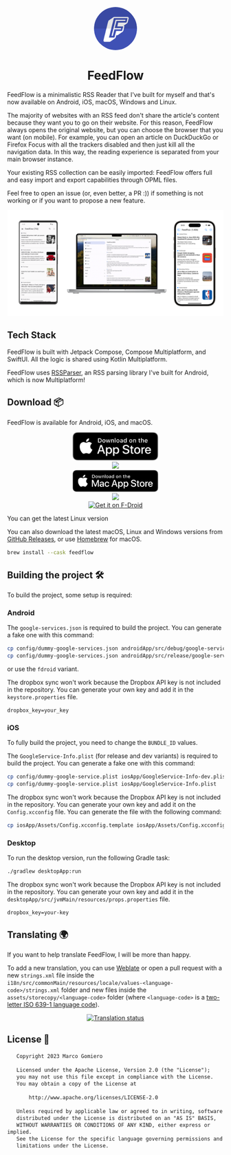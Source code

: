 <div align="center">
  <img style="border-radius: 50%" src="assets/logo/icon-512.png" width="100px">
  <h1>FeedFlow</h1>
</div>

FeedFlow is a minimalistic RSS Reader that I've built for myself and that's now available on Android, iOS, macOS, Windows and Linux.

The majority of websites with an RSS feed don't share the article's content because they want you to go on their website. For this reason, FeedFlow always opens the original website, but you can choose the browser that you want (on mobile). For example, you can open an article on DuckDuckGo or Firefox Focus with all the trackers disabled and then just kill all the navigation data. In this way, the reading experience is separated from your main browser instance.

Your existing RSS collection can be easily imported: FeedFlow offers full and easy import and export capabilities through OPML files.

Feel free to open an issue (or, even better, a PR :)) if something is not working or if you want to propose a new feature.

<div align="center">
  <img src="assets/banners.png">
</div>

## Tech Stack

FeedFlow is built with Jetpack Compose, Compose Multiplatform, and SwiftUI. All the logic is shared using Kotlin Multiplatform.

FeedFlow uses [RSSParser](https://github.com/prof18/RSS-Parser), an RSS parsing library I've built for Android, which is now Multiplatform!

## Download 📦

FeedFlow is available for Android, iOS, and macOS.

<div align="center"><a href="https://apps.apple.com/us/app/feedflow-rss-reader/id6447210518"><img src="assets/appstore/app_store_download.svg" width="200px"/></a></div>
<div align="center"><a href="https://play.google.com/store/apps/details?id=com.prof18.feedflow"><img src="https://play.google.com/intl/en_us/badges/images/generic/en_badge_web_generic.png" width="230px"/></a></div>
<div align="center"><a href="https://apps.apple.com/it/app/feedflow-rss-reader/id6447210518"><img src="assets/appstore/mac_store_download.svg" width="200px" /></a></div>
<div align="center">
<a href="https://apps.microsoft.com/detail/9N5T1RFBB6V5?mode=direct">
	<img src="https://get.microsoft.com/images/en-us%20dark.svg" width="200"/>
</a>
</div>
<div align="center"><a href="https://f-droid.org/packages/com.prof18.feedflow">
    <img src="https://f-droid.org/badge/get-it-on.png"
    alt="Get it on F-Droid"
    width="225px">
</a>
</div>

You can get the latest Linux version 

You can also download the latest macOS, Linux and Windows versions from [GitHub Releases](https://github.com/prof18/feed-flow/releases/latest),
or use [Homebrew](https://formulae.brew.sh/cask/feedflow) for macOS.

```bash
brew install --cask feedflow
```

## Building the project 🛠️

To build the project, some setup is required:

### Android

The `google-services.json` is required to build the project. You can generate a fake one with this command:

```bash
cp config/dummy-google-services.json androidApp/src/debug/google-services.json
cp config/dummy-google-services.json androidApp/src/release/google-services.json
```

or use the `fdroid` variant. 

The dropbox sync won't work because the Dropbox API key is not included in the repository. 
You can generate your own key and add it in the `keystore.properties` file.

```properties
dropbox_key=your_key
```

### iOS

To fully build the project, you need to change the `BUNDLE_ID` values. 

The `GoogleService-Info.plist` (for release and dev variants) is required to build the project. You can generate a fake one with this command:

```bash
cp config/dummy-google-service.plist iosApp/GoogleService-Info-dev.plist
cp config/dummy-google-service.plist iosApp/GoogleService-Info.plist
```

The dropbox sync won't work because the Dropbox API key is not included in the repository.
You can generate your own key and add it on the `Config.xcconfig` file. You can generate the file with the following command:

```bash
cp iosApp/Assets/Config.xcconfig.template iosApp/Assets/Config.xcconfig
```

### Desktop

To run the desktop version, run the following Gradle task:

```bash
./gradlew desktopApp:run
```

The dropbox sync won't work because the Dropbox API key is not included in the repository.
You can generate your own key and add it in the `desktopApp/src/jvmMain/resources/props.properties` file.

```properties
dropbox_key=your-key
```

## Translating 🌍

If you want to help translate FeedFlow, I will be more than happy.

To add a new translation, you can use [Weblate](https://hosted.weblate.org/engage/feedflow/) or open a pull request with a new `strings.xml` file inside the `i18n/src/commonMain/resources/locale/values-<language-code>/strings.xml` folder and new files inside the `assets/storecopy/<language-code>` folder (where `<language-code>` is a [two-letter ISO 639-1 language code](https://en.wikipedia.org/wiki/ISO_639-1)). 

<div align="center">
<a href="https://hosted.weblate.org/engage/feedflow/">
<img src="https://hosted.weblate.org/widget/feedflow/287x66-grey.png" alt="Translation status" />
</a>
</div>

## License 📄

```
   Copyright 2023 Marco Gomiero

   Licensed under the Apache License, Version 2.0 (the "License");
   you may not use this file except in compliance with the License.
   You may obtain a copy of the License at

       http://www.apache.org/licenses/LICENSE-2.0

   Unless required by applicable law or agreed to in writing, software
   distributed under the License is distributed on an "AS IS" BASIS,
   WITHOUT WARRANTIES OR CONDITIONS OF ANY KIND, either express or implied.
   See the License for the specific language governing permissions and
   limitations under the License.
```
